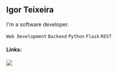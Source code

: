 ## Igor Teixeira

I'm a software developer.

`Web Development`
`Backend`
`Python`
`Flask`
`REST`

#### Links:
[![](https://img.shields.io/badge/YouTube-FF0000?style=for-the-badge&logo=youtube&logoColor=white)](https://www.youtube.com/channel/UC8rj6DdqwmMV5sFNgOfGYOg)

